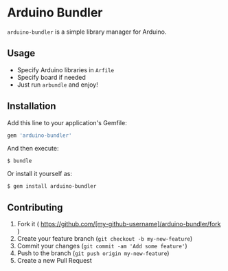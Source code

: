 # Arduino Bundler

`arduino-bundler` is a simple library manager for Arduino.

## Usage

* Specify Arduino libraries in `Arfile`
* Specify board if needed
* Just run `arbundle` and enjoy!

## Installation

Add this line to your application's Gemfile:

```ruby
gem 'arduino-bundler'
```

And then execute:

    $ bundle

Or install it yourself as:

    $ gem install arduino-bundler

## Contributing

1. Fork it ( https://github.com/[my-github-username]/arduino-bundler/fork )
2. Create your feature branch (`git checkout -b my-new-feature`)
3. Commit your changes (`git commit -am 'Add some feature'`)
4. Push to the branch (`git push origin my-new-feature`)
5. Create a new Pull Request
